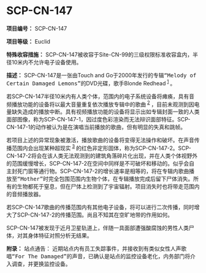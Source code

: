 # SCP-CN-147


**项目编号：** SCP-CN-147

**项目等级：** Euclid

**特殊收容措施：** SCP-CN-147被收容于Site-CN-99的三级权限标准收容盒内，半径10米内不允许电子设备使用。

**描述：** SCP-CN-147是一张由Touch and Go于2000年发行的专辑<tt>&#8220;Melody of Certain Damaged Lemons&#8221;</tt>的DVD光碟，歌手Blonde Redhead<sup class='footnoteref'>
 <a shape='rect' class='footnoteref' id='footnoteref-1' href='javascript:;' onclick='WIKIDOT.page.utils.scrollToReference(&apos;footnote-1&apos;)'>1</a>
</sup>。

若SCP-CN-147半径10米内有人类个体，范围内的电子系统设备将瘫痪，具有音频播放功能的设备将以最大音量重复依次播放专辑中的歌曲<sup class='footnoteref'>
 <a shape='rect' class='footnoteref' id='footnoteref-2' href='javascript:;' onclick='WIKIDOT.page.utils.scrollToReference(&apos;footnote-2&apos;)'>2</a>
</sup>，目前未观测到因电量缺失造成的播放中断。具有视频播放功能的设备将显示出如专辑封面一致的人类面部图像，称为SCP-CN-147-1，因过度色彩渲染而无法辩识面部特征。SCP-CN-147-1的动作被认为是在演唱当前播放的歌曲，但有明显的失真和跳帧。

若项目上述的异常现象被激活，播放歌曲的设备将变得无法操作和破坏。在声音传播范围内会出现某种超现实<sup class='footnoteref'>
 <a shape='rect' class='footnoteref' id='footnoteref-3' href='javascript:;' onclick='WIKIDOT.page.utils.scrollToReference(&apos;footnote-3&apos;)'>3</a>
</sup>的红色非定形固体，称为SCP-CN-147-2。SCP-CN-147-2将会在该人类无法观测到的建筑角落碎片化出现，并在人类个体视野外的范围缓慢增长，SCP-CN-147-2在空间中同样是不可破坏和移动的。似乎会自主封死门窗等通行物。SCP-CN-147-2的增长速率是相等的，将在专辑内歌曲播放至<tt>&#8220;Mother&#8221;</tt>时完全包围范围内生物个体，在专辑播放完成后留下尸体消失。所有的生物都死于窒息，但在尸体上检测到了宇宙辐射。项目消失时也将带走范围内的音频播放器。

若SCP-CN-147歌曲的传播范围内有其他电子设备，将可以进行二次传播，同时增大了SCP-CN-147-2的传播范围。尚且不知其在空旷地带的作用如何。

SCP-CN-147被发现于近月卫星轨道上，伴随一具面部遭强酸腐蚀的男性人类尸体，对其身体特征对照分析无结果。

**附录：** 站点通告：
近期站点内有员工失踪事件，并接收到有类似女性人声歌唱<tt>&#8220;For The Damaged&#8221;</tt>的声音，已确认是站点的监控设备老化，内务部门将介入调查，并更换监控设备。




